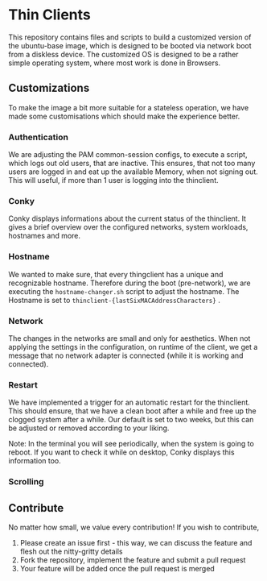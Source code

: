 # Thin Clients

This repository contains files and scripts to build a customized version of the ubuntu-base image, which is designed to be booted via network boot from a diskless device. The customized OS is designed to be a rather simple operating system, where most work is done in Browsers.

## Customizations

To make the image a bit more suitable for a stateless operation, we have made some customisations which should make the experience better.

### Authentication

We are adjusting the PAM common-session configs, to execute a script, which logs out old users, that are inactive. This ensures, that not too many users are logged in and eat up the available Memory, when not signing out. This will useful, if more than 1 user is logging into the thinclient.

### Conky

Conky displays informations about the current status of the thinclient. It gives a brief overview over the configured networks, system workloads, hostnames and more.

### Hostname

We wanted to make sure, that every thingclient has a unique and recognizable hostname. Therefore during the boot (pre-network), we are executing the `hostname-changer.sh` script to adjust the hostname. The Hostname is set to `thinclient-{lastSixMACAddressCharacters}` .

### Network

The changes in the networks are small and only for aesthetics. When not applying the settings in the configuration, on runtime of the client, we get a message that no network adapter is connected (while it is working and connected).

### Restart

We have implemented a trigger for an automatic restart for the thinclient. This should ensure, that we have a clean boot after a while and free up the clogged system after a while. Our default is set to two weeks, but this can be adjusted or removed according to your liking. 

Note: In the terminal you will see periodically, when the system is going to reboot. If you want to check it while on desktop, Conky displays this information too.

### Scrolling

## Contribute

No matter how small, we value every contribution! If you wish to contribute,

1. Please create an issue first - this way, we can discuss the feature and flesh out the nitty-gritty details
2. Fork the repository, implement the feature and submit a pull request
3. Your feature will be added once the pull request is merged
